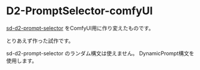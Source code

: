 
# D2-PromptSelector-comfyUI

[sd-d2-prompt-selector](https://github.com/da2el-ai/sd-d2-prompt-selector) をComfyUI用に作り変えたものです。

とりあえず作った試作です。

sd-d2-prompt-selector のランダム構文は使えません。
DynamicPrompt構文を使用します。


